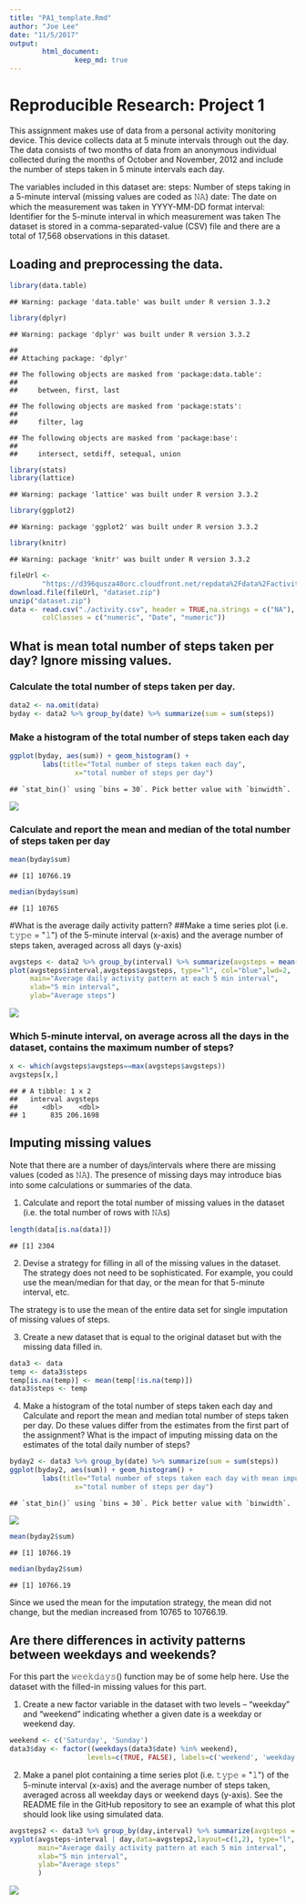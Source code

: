 ```yaml
---
title: "PA1_template.Rmd"
author: "Joe Lee"
date: "11/5/2017"
output: 
        html_document:  
                keep_md: true 
---
```

# Reproducible Research: Project 1
This assignment makes use of data from a personal activity monitoring device. This device collects data at 5 minute intervals through out the day. The data consists of two months of data from an anonymous individual collected during the months of October and November, 2012 and include the number of steps taken in 5 minute intervals each day.

The variables included in this dataset are:
steps: Number of steps taking in a 5-minute interval (missing values are coded as 𝙽𝙰)
date: The date on which the measurement was taken in YYYY-MM-DD format
interval: Identifier for the 5-minute interval in which measurement was taken
The dataset is stored in a comma-separated-value (CSV) file and there are a total of 17,568 observations in this dataset.


## Loading and preprocessing the data.

```r
library(data.table)
```

```
## Warning: package 'data.table' was built under R version 3.3.2
```

```r
library(dplyr)
```

```
## Warning: package 'dplyr' was built under R version 3.3.2
```

```
## 
## Attaching package: 'dplyr'
```

```
## The following objects are masked from 'package:data.table':
## 
##     between, first, last
```

```
## The following objects are masked from 'package:stats':
## 
##     filter, lag
```

```
## The following objects are masked from 'package:base':
## 
##     intersect, setdiff, setequal, union
```

```r
library(stats)
library(lattice)
```

```
## Warning: package 'lattice' was built under R version 3.3.2
```

```r
library(ggplot2)
```

```
## Warning: package 'ggplot2' was built under R version 3.3.2
```

```r
library(knitr)
```

```
## Warning: package 'knitr' was built under R version 3.3.2
```

```r
fileUrl <- 
        "https://d396qusza40orc.cloudfront.net/repdata%2Fdata%2Factivity.zip"
download.file(fileUrl, "dataset.zip")
unzip("dataset.zip")
data <- read.csv("./activity.csv", header = TRUE,na.strings = c("NA"),
        colClasses = c("numeric", "Date", "numeric"))
```

## What is mean total number of steps taken per day? Ignore missing values.
### Calculate the total number of steps taken per day.

```r
data2 <- na.omit(data)
byday <- data2 %>% group_by(date) %>% summarize(sum = sum(steps))
```
### Make a histogram of the total number of steps taken each day

```r
ggplot(byday, aes(sum)) + geom_histogram() + 
        labs(title="Total number of steps taken each day", 
                x="total number of steps per day")
```

```
## `stat_bin()` using `bins = 30`. Pick better value with `binwidth`.
```

![](figure/unnamed-chunk-3-1.png)<!-- -->
### Calculate and report the mean and median of the total number of steps taken per day

```r
mean(byday$sum)
```

```
## [1] 10766.19
```

```r
median(byday$sum)
```

```
## [1] 10765
```

#What is the average daily activity pattern?
##Make a time series plot (i.e. 𝚝𝚢𝚙𝚎 = "𝚕") of the 5-minute interval (x-axis) and the average number of steps taken, averaged across all days (y-axis)

```r
avgsteps <- data2 %>% group_by(interval) %>% summarize(avgsteps = mean(steps))
plot(avgsteps$interval,avgsteps$avgsteps, type="l", col="blue",lwd=2,
     main="Average daily activity pattern at each 5 min interval",
     xlab="5 min interval",
     ylab="Average steps")
```

![](figure/unnamed-chunk-5-1.png)<!-- -->
### Which 5-minute interval, on average across all the days in the dataset, contains the maximum number of steps?

```r
x <- which(avgsteps$avgsteps==max(avgsteps$avgsteps))
avgsteps[x,]
```

```
## # A tibble: 1 x 2
##   interval avgsteps
##      <dbl>    <dbl>
## 1      835 206.1698
```

## Imputing missing values
Note that there are a number of days/intervals where there are missing values (coded as 𝙽𝙰). The presence of missing days may introduce bias into some calculations or summaries of the data.
1. Calculate and report the total number of missing values in the dataset (i.e. the total number of rows with 𝙽𝙰s)

```r
length(data[is.na(data)])
```

```
## [1] 2304
```
2. Devise a strategy for filling in all of the missing values in the dataset. The strategy does not need to be sophisticated. For example, you could use the mean/median for that day, or the mean for that 5-minute interval, etc.

The strategy is to use the mean of the entire data set for single imputation of missing values of steps.

3. Create a new dataset that is equal to the original dataset but with the missing data filled in.

```r
data3 <- data
temp <- data3$steps
temp[is.na(temp)] <- mean(temp[!is.na(temp)])
data3$steps <- temp
```
4. Make a histogram of the total number of steps taken each day and Calculate and report the mean and median total number of steps taken per day. Do these values differ from the estimates from the first part of the assignment? What is the impact of imputing missing data on the estimates of the total daily number of steps?

```r
byday2 <- data3 %>% group_by(date) %>% summarize(sum = sum(steps))
ggplot(byday2, aes(sum)) + geom_histogram() + 
        labs(title="Total number of steps taken each day with mean imputation",
                x="total number of steps per day")
```

```
## `stat_bin()` using `bins = 30`. Pick better value with `binwidth`.
```

![](figure/unnamed-chunk-9-1.png)<!-- -->

```r
mean(byday2$sum)
```

```
## [1] 10766.19
```

```r
median(byday2$sum)
```

```
## [1] 10766.19
```
Since we used the mean for the imputation strategy, the mean did not change, but the median increased from 10765 to 10766.19.


## Are there differences in activity patterns between weekdays and weekends?

For this part the 𝚠𝚎𝚎𝚔𝚍𝚊𝚢𝚜() function may be of some help here. Use the dataset with the filled-in missing values for this part.

1. Create a new factor variable in the dataset with two levels – “weekday” and “weekend” indicating whether a given date is a weekday or weekend day.

```r
weekend <- c('Saturday', 'Sunday')
data3$day <- factor((weekdays(data3$date) %in% weekend), 
                   levels=c(TRUE, FALSE), labels=c('weekend', 'weekday'))
```
2. Make a panel plot containing a time series plot (i.e. 𝚝𝚢𝚙𝚎 = "𝚕") of the 5-minute interval (x-axis) and the average number of steps taken, averaged across all weekday days or weekend days (y-axis). See the README file in the GitHub repository to see an example of what this plot should look like using simulated data.

```r
avgsteps2 <- data3 %>% group_by(day,interval) %>% summarize(avgsteps = mean(steps))
xyplot(avgsteps~interval | day,data=avgsteps2,layout=c(1,2), type="l",
       main="Average daily activity pattern at each 5 min interval",
       xlab="5 min interval",
       ylab="Average steps"
       )
```

![](figure/unnamed-chunk-11-1.png)<!-- -->


